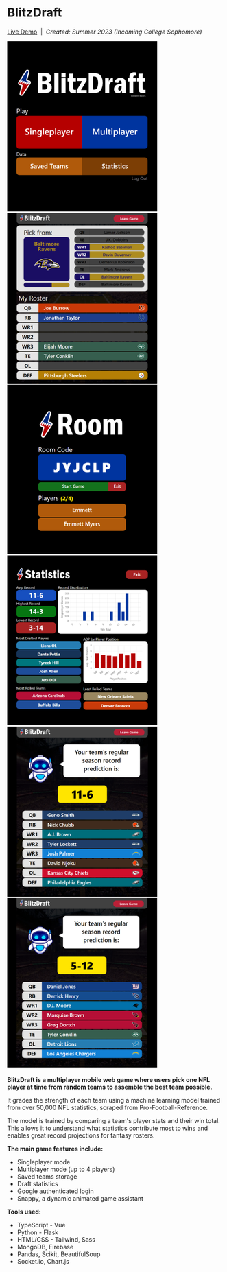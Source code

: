 # BlitzDraft

[Live Demo](https://drive.google.com/file/d/1X9OeuzdiSbPODgQcTKTXXR1pL1DuHjRb/view)&nbsp;&nbsp;|&nbsp;&nbsp;<i>Created: Summer 2023 (Incoming College Sophomore)</i>

<div>
  <img src="frontend/src/assets/bd1.png" style="width: 350px" />
  <img src="frontend/src/assets/bd4.png" style="width: 350px" />
</div>
<div>
  <img src="frontend/src/assets/bd3.png" style="width: 350px" />
  <img src="frontend/src/assets/bd2.png" style="width: 350px" />
</div>
<div>
  <img src="frontend/src/assets/bd5.png" style="width: 350px" />
  <img src="frontend/src/assets/bd6.png" style="width: 350px" />
</div>
<br/>
<b>BlitzDraft is a multiplayer mobile web game where users pick one NFL player at time from random teams to assemble the best team possible.</b>
<p></p>
<p>It grades the strength of each team using a machine learning model trained from over 50,000 NFL statistics, scraped from Pro-Football-Reference.</p>
<p>The model is trained by comparing a team's player stats and their win total. This allows it to understand what statistics contribute most to wins and enables great record projections for fantasy rosters.</p> 
<b>The main game features include:</b>
<ul>
  <li>Singleplayer mode</li>
  <li>Multiplayer mode (up to 4 players)</li>
  <li>Saved teams storage</li>
  <li>Draft statistics</li>
  <li>Google authenticated login</li>
  <li>Snappy, a dynamic animated game assistant</li>
</ul>
<b>Tools used:</b>
<ul>
  <li>TypeScript - Vue</li>
  <li>Python - Flask</li>
  <li>HTML/CSS - Tailwind, Sass</li>
  <li>MongoDB, Firebase</li>
  <li>Pandas, Scikit, BeautifulSoup</li>
  <li>Socket.io, Chart.js</li>
</ul>
